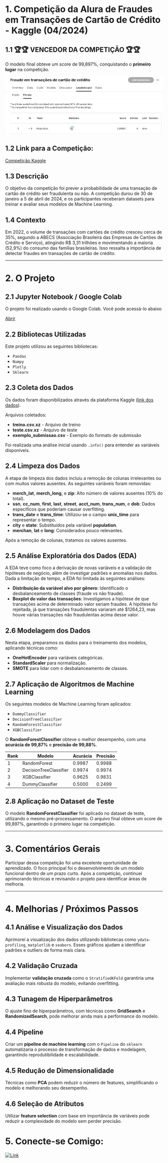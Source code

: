
# 1. Competição da Alura de Fraudes em Transações de Cartão de Crédito - Kaggle (04/2024)

## 1.1 **🏆🏆 VENCEDOR DA COMPETIÇÃO 🏆🏆**
O modelo final obteve um score de 99,897%, conquistando o **primeiro lugar** na competição.

![Leaderboard da Competição](./Images/Kaggle%20Leaderboard.PNG)

## 1.2 Link para a Competição:
[Competição Kaggle](https://www.kaggle.com/competitions/fraude-em-transaes-de-carto-de-crdito/overview)

## 1.3 Descrição

O objetivo da competição foi prever a probabilidade de uma transação de cartão de crédito ser fraudulenta ou não. A competição durou de 30 de janeiro a 5 de abril de 2024, e os participantes receberam datasets para treinar e avaliar seus modelos de Machine Learning.

## 1.4 Contexto
Em 2022, o volume de transações com cartões de crédito cresceu cerca de 35%, segundo a ABECS (Associação Brasileira das Empresas de Cartões de Crédito e Serviço), atingindo R$ 3,31 trilhões e movimentando a maioria (52,9%) do consumo das famílias brasileiras. Isso ressalta a importância de detectar fraudes em transações de cartão de crédito.

---

# 2. O Projeto

## 2.1 Jupyter Notebook / Google Colab
O projeto foi realizado usando o Google Colab. Você pode acessá-lo abaixo

[Abrir](https://github.com/felipedick/1st-place-Machine-Learning-Competittion/blob/main/Alura_Fraud_Transaction_Competition_Award.ipynb)

## 2.2 Bibliotecas Utilizadas
Este projeto utilizou as seguintes bibliotecas:

- `Pandas`
- `Numpy`
- `Plotly`
- `Sklearn`

## 2.3 Coleta dos Dados
Os dados foram disponibilizados através da plataforma Kaggle ([link dos dados](https://www.kaggle.com/competitions/fraude-em-transaes-de-carto-de-crdito/data)).

Arquivos coletados:
- **treino.csv.xz** - Arquivo de treino
- **teste.csv.xz** - Arquivo de teste
- **exemplo_submissao.csv** - Exemplo do formato de submissão

Foi realizada uma análise inicial usando `.info()` para entender as variáveis disponíveis.

## 2.4 Limpeza dos Dados
A etapa de limpeza dos dados incluiu a remoção de colunas irrelevantes ou com muitos valores ausentes. As seguintes variáveis foram removidas:

- **merch_lat**, **merch_long**, e **zip**: Alto número de valores ausentes (10% do total).
- **ssn**, **cc_num**, **first**, **last**, **street**, **acct_num**, **trans_num**, e **dob**: Dados específicos que poderiam causar overfitting.
- **trans_date** e **trans_time**: Utilizou-se o campo **unix_time** para representar o tempo.
- **city** e **state**: Substituídos pela variável **population**.
- **merchan**, **lat** e **long**: Considerados pouco relevantes.

Após a remoção de colunas, tratamos os valores ausentes.

## 2.5 Análise Exploratória dos Dados (EDA)
A EDA teve como foco a derivação de novas variáveis e a validação de hipóteses de negócio, além de investigar padrões e anomalias nos dados. Dada a limitação de tempo, a EDA foi limitada às seguintes análises:

- **Distribuição da variável alvo por gênero**: Identificado o desbalanceamento de classes (fraude vs não fraude).
- **Boxplot do valor das transações**: Investigamos a hipótese de que transações acima de determinado valor seriam fraudes. A hipótese foi rejeitada, já que transações fraudulentas variaram até $1264,23, mas houve várias transações não fraudulentas acima desse valor.

## 2.6 Modelagem dos Dados
Nesta etapa, preparamos os dados para o treinamento dos modelos, aplicando técnicas como:

- **OneHotEncoder** para variáveis categóricas.
- **StandardScaler** para normalização.
- **SMOTE** para lidar com o desbalanceamento de classes.

## 2.7 Aplicação de Algoritmos de Machine Learning
Os seguintes modelos de Machine Learning foram aplicados:

- `DummyClassifier`
- `DecisionTreeClassifier`
- `RandomForestClassifier`
- `XGBClassifier`

O **RandomForestClassifier** obteve o melhor desempenho, com uma **acurácia de 99,87%** e **precisão de 99,88%**.

| Rank | Modelo                    | Acurácia  | Precisão |
|------|---------------------------|-----------|----------|
| 1    | RandomForest               | 0.9987    | 0.9988   |
| 2    | DecisionTreeClassifier     | 0.9974    | 0.9974   |
| 3    | XGBClassifier              | 0.9625    | 0.9831   |
| 4    | DummyClassifier            | 0.5000    | 0.2499   |

## 2.8 Aplicação no Dataset de Teste
O modelo **RandomForestClassifier** foi aplicado no dataset de teste, utilizando o mesmo pré-processamento. O arquivo final obteve um score de 99,897%, garantindo o primeiro lugar na competição.

---

# 3. Comentários Gerais
Participar dessa competição foi uma excelente oportunidade de aprendizado. O foco principal foi o desenvolvimento de um modelo funcional dentro de um prazo curto. Após a competição, continuei aprimorando técnicas e revisando o projeto para identificar áreas de melhoria.

---

# 4. Melhorias / Próximos Passos

## 4.1 Análise e Visualização dos Dados
Aprimorei a visualização dos dados utilizando bibliotecas como `ydata-profiling`, `matplotlib` e `seaborn`. Esses gráficos ajudam a identificar padrões e outliers de forma mais clara.

## 4.2 Validação Cruzada
Implementar **validação cruzada** como o `StratifiedKFold` garantiria uma avaliação mais robusta do modelo, evitando overfitting.

## 4.3 Tunagem de Hiperparâmetros
O ajuste fino de hiperparâmetros, com técnicas como **GridSearch** e **RandomizedSearch**, pode melhorar ainda mais a performance do modelo.

## 4.4 Pipeline
Criar um **pipeline de machine learning** com o `Pipeline` do `sklearn` automatizaria o processo de transformação de dados e modelagem, garantindo reprodutibilidade e escalabilidade.

## 4.5 Redução de Dimensionalidade
Técnicas como **PCA** podem reduzir o número de features, simplificando o modelo e melhorando seu desempenho.

## 4.6 Seleção de Atributos
Utilizar **feature selection** com base em importância de variáveis pode reduzir a complexidade do modelo sem perder precisão.


# 5. Conecte-se Comigo:
<a href="https://www.linkedin.com/in/felipe-dick" target="_blank">
    <img src="https://cdn-icons-png.flaticon.com/512/174/174857.png" alt="Link" width="30" height="30">    
</a>
<br>
<br>

